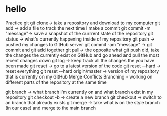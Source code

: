 # hello
Practice git
git clone-> take a repository and download to my computer
git add -> add a file to track the next time I make a commit
git commit -m "message"-> save a snapshot of the currrent state of the repository
git status -> what's currently happening inside of my repository
git push -> pushed my changes to GitHub server
git commit -am "message" -> git commit and git add together
git pull-> the opposite what git push did, take the changes the currently exist on GitHub and go ahead and pull the most recent changes down
git log -> keep track all the changes the you have been made
git reset -> go to a latest version of the code
git reset --hard <commit> -> reset everything 
git reset --hard origin/master -> version of my repository that is currently on my GitHub
Merge Conflicts
Branching - working on different parts of the repository at the same time

git branch -> what branch I'm currently on and what branch exist in my repository
git checkout -b <newbranchname> -> create a new branch
git checkout <branchname> -> switch to an branch that already exists
git merge <branchname> -> take what is on the style branch (in our case) and merge to the main branch
